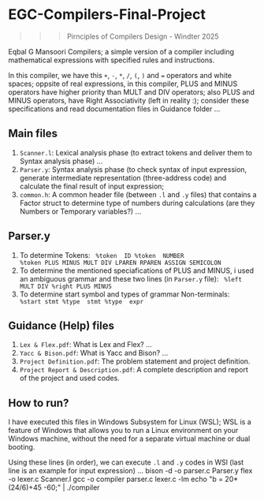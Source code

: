 # EGC-Compilers-Final-Project
>>> Pirnciples of Compilers Design - Windter 2025

Eqbal G Mansoori Compilers; a simple version of a compiler including mathematical expressions with specified rules and instructions. 

In this compiler, we have this <code>+</code>, <code>-</code>, <code>*</code>, <code>/</code>, <code>(</code>, <code>)</code> and <code>=</code> operators and white spaces; oppsite of real expressions, in this compiler, PLUS and MINUS operators have higher priority than MULT and DIV operators; also PLUS and MINUS operators, have Right Associativity (left in reality :); consider these specifications and read documentation files in Guidance folder ...

## Main files
1) <code>Scanner.l</code>: Lexical analysis phase (to extract tokens and deliver them to Syntax analysis phase) ...
2) <code>Parser.y</code>: Syntax analysis phase (to check syntax of input expression, generate intermediate representation (three-address code) and calculate the final result of input expression;
3) <code>common.h</code>: A common header file (between <code>.l</code> and <code>.y</code> files) that contains a Factor struct to determine type of numbers during calculations (are they Numbers or Temporary variables?) ...

## Parser.y
1) To determine Tokens:
   <code>
      %token <str> ID
      %token <num> NUMBER
      %token PLUS MINUS MULT DIV LPAREN RPAREN ASSIGN SEMICOLON
   </code>
2) To determine the mentioned speciafications of PLUS and MINUS, i used an ambiguous grammar and these two lines (in <code>Parser.y</code> file):
   <code>
      %left MULT DIV
      %right PLUS MINUS
   </code>
3) To determine start symbol and types of grammar Non-terminals:
   <code>
      %start stmt
      %type <str> stmt
      %type <val> expr
   </code>

## Guidance (Help) files
1) <code>Lex & Flex.pdf</code>: What is Lex and Flex? ...
2) <code>Yacc & Bison.pdf</code>: What is Yacc and Bison? ...
3) <code>Project Definition.pdf</code>: The problem statement and project definition.
4) <code>Project Report & Description.pdf</code>: A complete description and report of the project and used codes.

## How to run?
I have executed this files in Windows Subsystem for Linux (WSL); WSL is a feature of Windows that allows you to run a Linux environment on your Windows machine, without the need for a separate virtual machine or dual booting.

Using these lines (in order), we can execute <code>.l</code> and <code>.y</code> codes in WSl (last line is an example for input expression) ...
      bison -d -o parser.c Parser.y
      flex -o lexer.c Scanner.l
      gcc -o compiler parser.c lexer.c -lm
      echo "b = 20*(24/6)+45 -60;" | ./compiler
